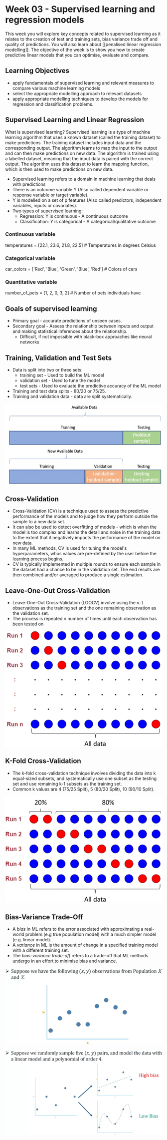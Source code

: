 # Week 03 - Supervised learning and regression models

This week you will explore key concepts related to supervised learning as it relates to the creation of test and training sets, bias variance trade off and quality of predictions. You will also learn about [[penalised linear regression modelling]]. The objective of the week is to show you how to create predictive linear models that you can optimise, evaluate and compare.

## Learning Objectives

- apply fundamentals of supervised learning and relevant measures to compare various machine learning models
- select the appropriate modelling approach to relevant datasets
- apply appropriate modelling techniques to develop the models for regression and classification problems.


## Supervised Learning and Linear Regression

What is supervised learning? Supervised learning is a type of machine learning algorithm that uses a known dataset (called the training dataset) to make predictions. The training dataset includes input data and the corresponding output. The algorithm learns to map the input to the output and can then make predictions on new data. The algorithm is trained using a labelled dataset, meaning that the input data is paired with the correct output. The algorithm uses this dataset to learn the mapping function, which is then used to make predictions on new data.

- Supervised learning refers to a domain in machine learning that deals with predictions
- There is an outcome variable Y (Also called dependent variable or response variable or target variable).
- Y is modelled on a set of p features (Also called predictors, independent variables, inputs or covariates).
- Two types of supervised learning:
  - Regression: Y is continuous - A continuous outcome
  - Classification: Y is categorical - A categorical/qualitative outcome

### Continuous variable

temperatures = [22.1, 23.6, 21.8, 22.5]  # Temperatures in degrees Celsius

### Categorical variable

car_colors = ['Red', 'Blue', 'Green', 'Blue', 'Red']  # Colors of cars

### Quantitative variable

number_of_pets = [1, 2, 0, 3, 2]  # Number of pets individuals have

## Goals of supervised learning

- Primary goal - accurate predictions of unseen cases.
- Secondary goal - Assess the relationship between inputs and output and making statistical inferences about the relationship.
  - Difficult, if not impossible with black-box approaches like neural networks

## Training, Validation and Test Sets

- Data is split into two or three sets:
  - training set - Used to build the ML model
  - validation set - Used to tune the model
  - test sets - Used to evaluate the predictive accuracy of the ML model
- Training and test data splits - 80/20 or 75/25.
- Training and validation data - data are split systematically.

![data splits](attachments/image.png)

## Cross-Validation

- Cross-Validation (CV) is a technique used to assess the predictive performance of the models and to judge how they perform outside the sample to a new data set.
- It can also be used to detect overfitting of models - which is when the model is too complex and learns the detail and noise in the training data to the extent that it negatively impacts the performance of the model on new data.
- In many ML methods, CV is used for tuning the model's hyperparameters, whos values are pre-defined by the user before the learning process begins.
- CV is typically implemented in multiple rounds to ensure each sample in the dataset had a chance to be in the validation set. The end results are then combined and/or averaged to produce a single estimation.

## Leave-One-Out Cross-Validation

- Leave-One-Out Cross-Validation (LOOCV) involve using the `n-1` observations as the training set and the one remaining observation as the validation set.
- The process is repeated n number of times until each observation has been tested on

![LOOCV](attachments/image-1.png)

## K-Fold Cross-Validation

- The k-fold cross-validation technique involves dividing the data into k equal-sized subsets, and systematically use one subset as the testing set and use remaining k-1 subsets as the training set.
- Common k values are 4 (75/25 Split), 5 (80/20 Split), 10 (90/10 Split).

![k-fold](attachments/image-2.png)

## Bias-Variance Trade-Off

- A _bias_ in ML refers to the error associated with approximating a real-world problem (e.g true population model) with a much simpler model (e.g. linear model).
- A _variance_ in ML is the amount of change in a specified training model with a different training set.
- The _bias-variance trade-off_ refers to a trade-off that ML methods undergo in an effort to minimise bias and variance.

![diag1](attachments/image-3.png)

![high-low bias](attachments/image-4.png)

